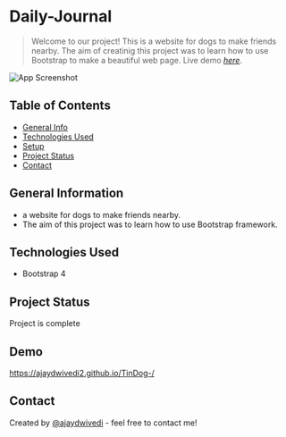 # Daily-Journal
> Welcome to our project! This is a website for dogs to make friends nearby. The aim of creatinig this project was to learn how to use Bootstrap to make a beautiful web page.
> Live demo [_here_](https://ajaydwivedi2.github.io/TinDog-/). <!-- If you have the project hosted somewhere, include the link here. -->

![App Screenshot](images/TinDog.png)

## Table of Contents
* [General Info](#general-information)
* [Technologies Used](#technologies-used)
* [Setup](#setup)
* [Project Status](#project-status)
* [Contact](#contact)


## General Information
- a website for dogs to make friends nearby.
- The aim of this project was to learn how to use Bootstrap framework.


## Technologies Used
- Bootstrap 4


## Project Status
Project is complete

## Demo

https://ajaydwivedi2.github.io/TinDog-/

## Contact
Created by [@ajaydwivedi](https://github.com/Ajaydwivedi2) - feel free to contact me!
